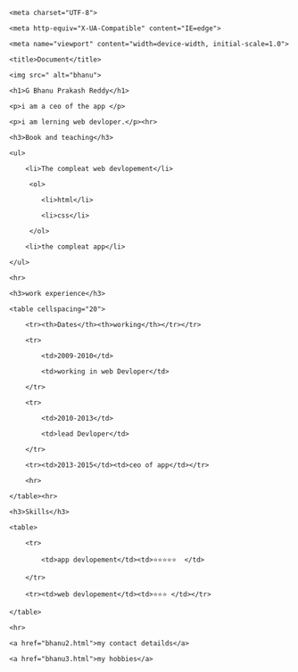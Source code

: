 <!DOCTYPE html>

<html lang="en">

<head>

    <meta charset="UTF-8">

    <meta http-equiv="X-UA-Compatible" content="IE=edge">

    <meta name="viewport" content="width=device-width, initial-scale=1.0">

    <title>Document</title>

</head>

<body>

    <img src=" alt="bhanu">

    <h1>G Bhanu Prakash Reddy</h1>

    <p>i am a ceo of the app </p>

    <p>i am lerning web devloper.</p><hr>

    <h3>Book and teaching</h3>

    <ul>

        <li>The compleat web devlopement</li>

         <ol>

            <li>html</li>

            <li>css</li>

         </ol>

        <li>the compleat app</li>

    </ul>

    <hr>

    <h3>work experience</h3>

    <table cellspacing="20">

        <tr><th>Dates</th><th>working</th></tr></tr>

        <tr>

            <td>2009-2010</td>

            <td>working in web Devloper</td>

        </tr>

        <tr>

            <td>2010-2013</td>

            <td>lead Devloper</td>

        </tr>

        <tr><td>2013-2015</td><td>ceo of app</td></tr>

        <hr>

    </table><hr>

    <h3>Skills</h3>

    <table>

        <tr>

            <td>app devlopement</td><td>⭐⭐⭐⭐⭐  </td>

        </tr>

        <tr><td>web devlopement</td><td>⭐⭐⭐ </td></tr>

    </table>

    <hr>

    <a href="bhanu2.html">my contact detailds</a>

    <a href="bhanu3.html">my hobbies</a>

    

    

</body>

</html>
